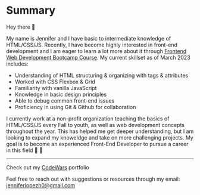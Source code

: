 # Summary

Hey there :wave: 

My name is Jennifer and I have basic to intermediate knowledge of HTML/CSS/JS. Recently, I have become highly interested in front-end development and I am eager to learn a lot more about it through [Frontend Web Development Bootcamp Course](https://www.youtube.com/watch?v=zJSY8tbf_ys). My current skillset as of March 2023 includes:

- Understanding of HTML structuring & organizing with tags & attributes
- Worked with CSS Flexbox & Grid
- Familiarity with vanilla JavaScript
- Knowledge in basic design principles
- Able to debug common front-end issues
- Proficiency in using Git & Github for collaboration

I currently work at a non-profit organization teaching the basics of HTML/CSS/JS every Fall to youth, as well as web development concepts throughout the year. This has helped me get deeper understanding, but I am looking to expand my knoweldge and take on more challenging projects. My goal is to become an experienced Front-End Developer to pursue a career in this field :white_heart: :raised_hands:

----

Check out my [CodeWars](https://www.codewars.com/users/Jennifer-464) portfolio

Feel free to reach out with suggestions or resources through my email: jenniferlopezh0@gmail.com
